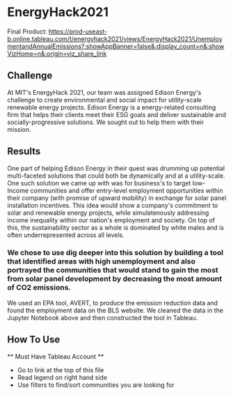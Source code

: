 # EnergyHack2021
Final Product: https://prod-useast-b.online.tableau.com/t/energyhack2021/views/EnergyHack2021/UnemploymentandAnnualEmissions?:showAppBanner=false&:display_count=n&:showVizHome=n&:origin=viz_share_link 


## Challenge
At MIT's EnergyHack 2021, our team was assigned Edison Energy's challenge to create environmental and social impact for utility-scale renewable energy projects. Edison Energy is a energy-related consulting firm that helps their clients meet their ESG goals and deliver sustainable and socially-progressive solutions. We sought out to help them with their mission.

## Results
One part of helping Edison Energy in their quest was drumming up potential multi-faceted solutions that could both be dynamically and at a utility-scale. One such solution we came up with was for business's to target low-Income communities and offer entry-level employment opportunities within their company (with promise of upward mobility) in exchange for solar panel installation incentives. This idea would show a company's commitment to solar and renewable energy projects, while simulatenously addressing income inequality within our nation's employment and society. On top of this, the sustainability sector as a whole is dominated by white males and is often underrepresented across all levels. 

### We chose to use dig deeper into this solution by building a tool that identified areas with high unemployment and also portrayed the communities that would stand to gain the most from solar panel development by decreasing the most amount of CO2 emissions.
We used an EPA tool, AVERT, to produce the emission reduction data and found the employment data on the BLS website. We cleaned the data in the Jupyter Notebook above and then constructed the tool in Tableau.

## How To Use
** Must Have Tableau Account **
- Go to link at the top of this file
- Read legend on right hand side
- Use filters to find/sort communities you are looking for
